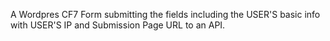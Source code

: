 A Wordpres CF7 Form submitting the fields including the USER'S basic info with USER'S IP and Submission Page URL to an API.
